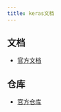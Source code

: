 ```yaml
---
title: keras文档
---
```


## 文档

- [官方文档](https://keras.io/)

## 仓库

- [官方仓库](https://github.com/keras-team/keras)